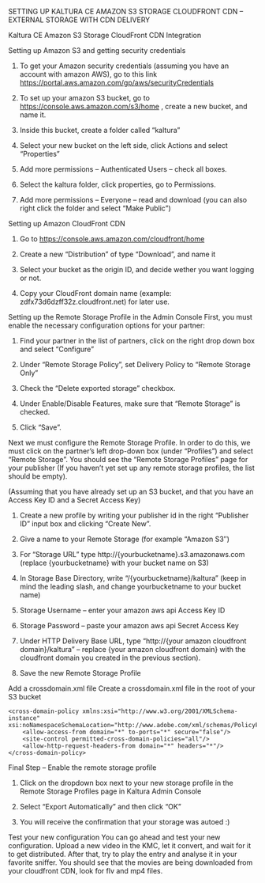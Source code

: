 SETTING UP KALTURA CE AMAZON S3 STORAGE CLOUDFRONT CDN – EXTERNAL STORAGE WITH CDN DELIVERY

Kaltura CE Amazon S3 Storage CloudFront CDN Integration

Setting up Amazon S3 and getting security credentials
1. To get your Amazon security credentials (assuming you have an account with amazon AWS), go to this link https://portal.aws.amazon.com/gp/aws/securityCredentials

2. To set up your amazon S3 bucket, go to https://console.aws.amazon.com/s3/home , create a new bucket, and name it.

3. Inside this bucket, create a folder called “kaltura”

4. Select your new bucket on the left side, click Actions and select “Properties”

5. Add more permissions – Authenticated Users – check all boxes.

6. Select the kaltura folder, click properties, go to Permissions.

7. Add more permissions – Everyone – read and download (you can also right click the folder and select “Make Public”)

Setting up Amazon CloudFront CDN
1. Go to https://console.aws.amazon.com/cloudfront/home

2. Create a new “Distribution” of type “Download”, and name it

3. Select your bucket as the origin ID, and decide wether you want logging or not.

4. Copy your CloudFront domain name (example: zdfx73d6dzff32z.cloudfront.net) for later use.

Setting up the Remote Storage Profile in the Admin Console
First, you must enable the necessary configuration options for your partner:

1. Find your partner in the list of partners, click on the right drop down box and select “Configure”

2. Under “Remote Storage Policy”, set Delivery Policy to “Remote Storage Only”

3. Check the “Delete exported storage” checkbox.

4. Under Enable/Disable Features, make sure that “Remote Storage” is checked.

5. Click “Save”.

Next we must configure the Remote Storage Profile. In order to do this, we must click on the partner’s left drop-down box (under “Profiles”) and select “Remote Storage”. You should see the “Remote Storage Profiles” page for your publisher (If you haven’t yet set up any remote storage profiles, the list should be empty).

(Assuming that you have already set up an S3 bucket, and that you have an Access Key ID and a Secret Access Key)

1. Create a new profile by writing your publisher id in the right “Publisher ID” input box and clicking “Create New”.

2. Give a name to your Remote Storage (for example “Amazon S3″)

3. For “Storage URL” type http://{yourbucketname}.s3.amazonaws.com (replace {yourbucketname} with your bucket name on S3)

4. In Storage Base Directory, write “/{yourbucketname}/kaltura” (keep in mind the leading slash, and change yourbucketname to your bucket name)

5. Storage Username – enter your amazon aws api Access Key ID

6. Storage Password – paste your amazon aws api Secret Access Key

7. Under HTTP Delivery Base URL, type “http://{your amazon cloudfront domain}/kaltura” – replace {your amazon cloudfront domain} with the cloudfront domain you created in the previous section).

8. Save the new Remote Storage Profile

Add a crossdomain.xml file
Create a crossdomain.xml file in the root of your S3 bucket

```
<cross-domain-policy xmlns:xsi="http://www.w3.org/2001/XMLSchema-instance" xsi:noNamespaceSchemaLocation="http://www.adobe.com/xml/schemas/PolicyFile.xsd">
    <allow-access-from domain="*" to-ports="*" secure="false"/>
    <site-control permitted-cross-domain-policies="all"/>
    <allow-http-request-headers-from domain="*" headers="*"/>
</cross-domain-policy>
```
Final Step – Enable the remote storage profile
1. Click on the dropdown box next to your new storage profile in the Remote Storage Profiles page in Kaltura Admin Console

2. Select “Export Automatically” and then click “OK”

3. You will receive the confirmation that your storage was autoed :)

Test your new configuration
You can go ahead and test your new configuration. Upload a new video in the KMC, let it convert, and wait for it to get distributed. After that, try to play the entry and analyse it in your favorite sniffer. You should see that the movies are being downloaded from your cloudfront CDN, look for flv and mp4 files.